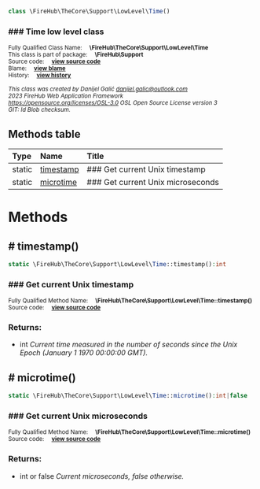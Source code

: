 
```php
class \FireHub\TheCore\Support\LowLevel\Time()
```

### ### Time low level class
<sub>Fully Qualified Class Name:  **\FireHub\TheCore\Support\LowLevel\Time**</sub><br>
<sub>This class is part of package:  **\FireHub\Support**</sub><br>
<sub>Source code:  **[view source code](https://github.com/The-FireHub-Project/TheCore/blob/v1.0/src/support/lowlevel/firehub.Time.php#L35)**</sub><br>
<sub>Blame:  **[view blame](https://github.com/The-FireHub-Project/TheCore/blame/v1.0/src/support/lowlevel/firehub.Time.php)**</sub><br>
<sub>History:  **[view history](https://github.com/The-FireHub-Project/TheCore/commits/v1.0/src/support/lowlevel/firehub.Time.php)**</sub><br>

<sub>_This class was created by Danijel Galić <danijel.galic@outlook.com>_</sub><br>
<sub>_2023 FireHub Web Application Framework_</sub><br>
<sub>_<https://opensource.org/licenses/OSL-3.0> OSL Open Source License version 3_</sub><br>
<sub>_GIT: $Id$ Blob checksum._</sub><br>



## Methods table

| Type  | Name  | Title |
| :---  | :---  | :---  |
|static |<a href="#timestamp()">timestamp</a>|### Get current Unix timestamp|
|static |<a href="#microtime()">microtime</a>|### Get current Unix microseconds|


# Methods


<h2><a name="timestamp()"># timestamp()</a></h2>

```php
static \FireHub\TheCore\Support\LowLevel\Time::timestamp():int
```

### ### Get current Unix timestamp
<sub>Fully Qualified Method Name:  **\FireHub\TheCore\Support\LowLevel\Time::timestamp()**</sub><br>
<sub>Source code:  **[view source code](https://github.com/The-FireHub-Project/TheCore/blob/v1.0/src/support/lowlevel/firehub.Time.php#L43)**</sub><br>


### Returns:

* int _Current time measured in the number of seconds since the Unix Epoch (January 1 1970 00:00:00 GMT)._

<h2><a name="microtime()"># microtime()</a></h2>

```php
static \FireHub\TheCore\Support\LowLevel\Time::microtime():int|false
```

### ### Get current Unix microseconds
<sub>Fully Qualified Method Name:  **\FireHub\TheCore\Support\LowLevel\Time::microtime()**</sub><br>
<sub>Source code:  **[view source code](https://github.com/The-FireHub-Project/TheCore/blob/v1.0/src/support/lowlevel/firehub.Time.php#L60)**</sub><br>


### Returns:

* int or false _Current microseconds, false otherwise._


